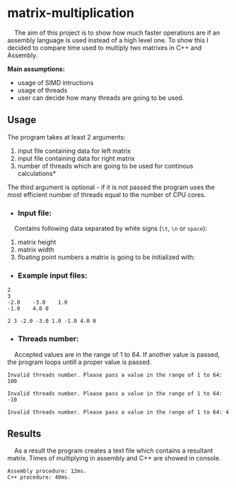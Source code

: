 # matrix-multiplication

&nbsp; &nbsp; The aim of this project is to show how much faster operations are if an assembly language is used instead of a high level one. To show this I decided to compare time used to multiply two matrixes in C++ and Assembly.

**Main assumptions:**

+ usage of SIMD intructions
+ usage of threads
+ user can decide how many threads are going to be used.

## Usage

The program takes at least 2 arguments: 

1. input file containing data for left matrix
2. input file containing data for right matrix
3. number of threads which are going to be used for continous calculations*

The third argument is optional - if it is not passed the program uses the most efficient number of threads equal to the number of CPU cores.

+ ### Input file:

&nbsp; &nbsp; Contains following data separated by white signs (`\t`, `\n` or `space`):
1. matrix height
2. matrix width 
3. floating point numbers a matrix is going to be initialized with:
 
+ ### Example input files:

```
2
3
-2.0	-3.0	1.0
-1.0	4.0	0
```

```
2 3 -2.0 -3.0 1.0 -1.0 4.0 0
```

+ ### Threads number:

&nbsp; &nbsp; Accepted values are in the range of 1 to 64. If another value is passed, the program loops untill a proper value is passed.

```
Invalid threads number. Please pass a value in the range of 1 to 64: 100

Invalid threads number. Please pass a value in the range of 1 to 64: -10

Invalid threads number. Please pass a value in the range of 1 to 64: 4
```

## Results

&nbsp; &nbsp; As a result the program creates a text file which contains a resultant matrix.
Times of multiplying in assembly and C++ are showed in console. 

```
Assembly procedure: 12ms. 
C++ procedure: 40ms.
```
